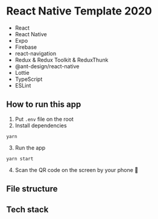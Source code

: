 # React Native Template 2020

- React
- React Native
- Expo
- Firebase
- react-navigation
- Redux & Redux Toolkit & ReduxThunk
- @ant-design/react-native
- Lottie
- TypeScript
- ESLint

## How to run this app

1. Put `.env` file on the root
2. Install dependencies

```
yarn
```

3. Run the app

```
yarn start
```

4. Scan the QR code on the screen by your phone :tada:

## File structure

## Tech stack


